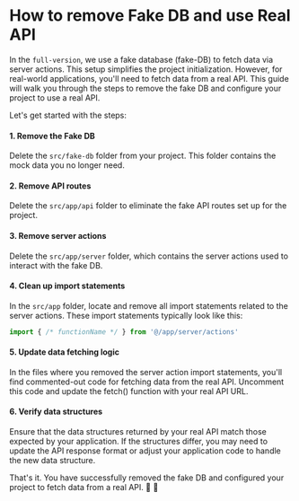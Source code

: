 # How to remove Fake DB and use Real API

In the `full-version`, we use a fake database (fake-DB) to fetch data via server actions. This setup simplifies the project initialization. However, for real-world applications, you'll need to fetch data from a real API. This guide will walk you through the steps to remove the fake DB and configure your project to use a real API.

Let's get started with the steps:

<!--truncate-->

#### 1. Remove the Fake DB

Delete the `src/fake-db` folder from your project. This folder contains the mock data you no longer need.

#### 2. Remove API routes

Delete the `src/app/api` folder to eliminate the fake API routes set up for the project.

#### 3. Remove server actions

Delete the `src/app/server` folder, which contains the server actions used to interact with the fake DB.

#### 4. Clean up import statements

In the `src/app` folder, locate and remove all import statements related to the server actions. These import statements typically look like this:

```ts
import { /* functionName */ } from '@/app/server/actions'
```

#### 5. Update data fetching logic

In the files where you removed the server action import statements, you'll find commented-out code for fetching data from the real API. Uncomment this code and update the fetch() function with your real API URL.

#### 6. Verify data structures

Ensure that the data structures returned by your real API match those expected by your application. If the structures differ, you may need to update the API response format or adjust your application code to handle the new data structure.

That's it. You have successfully removed the fake DB and configured your project to fetch data from a real API. 🥳 🎉
